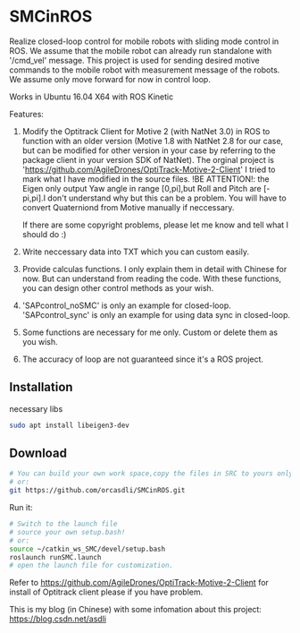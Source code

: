 # SMCinROS

Realize closed-loop control for mobile robots with sliding mode control in ROS. We assume that the mobile robot can already run standalone with '/cmd_vel' message. This project is used for sending desired motive commands to the mobile robot with measurement message of the robots.
We assume only move forward for now in control loop.

Works in Ubuntu 16.04 X64 with ROS Kinetic

Features:
1. Modify the Optitrack Client for Motive 2 (with NatNet 3.0) in ROS to function with an older version (Motive 1.8 with NatNet 2.8 for our case, but can be modified for other version in your case by referring to the package client in your version SDK of NatNet).
	The orginal project is 'https://github.com/AgileDrones/OptiTrack-Motive-2-Client'
	I tried to mark what I have modified in the source files.
!BE ATTENTION!: the Eigen only output Yaw angle in range [0,pi],but Roll and Pitch are [-pi,pi].I don't understand why but this can be a problem. You will have to convert Quaterniond from Motive manually if neccessary.

	If there are some copyright problems, please let me know and tell what I should do :)

2. Write neccessary data into TXT which you can custom easily.
3. Provide calculas functions. I only explain them in detail with Chinese for now. But can understand from reading the code. With these functions, you can design other control methods as your wish.
4. 'SAPcontrol_noSMC' is only an example for closed-loop. 'SAPcontrol_sync' is only an example for using data sync in closed-loop.
5. Some functions are necessary for me only. Custom or delete them as you wish.
6. The accuracy of loop are not guaranteed since it's a ROS project.

## Installation

necessary libs
```bash
sudo apt install libeigen3-dev
````

## Download
```bash
# You can build your own work space,copy the files in SRC to yours only and catkin_make.
# or:
git https://github.com/orcasdli/SMCinROS.git
````

Run it:
```bash
# Switch to the launch file
# source your own setup.bash! 
# or:
source ~/catkin_ws_SMC/devel/setup.bash
roslaunch runSMC.launch
# open the launch file for customization.
````



Refer to https://github.com/AgileDrones/OptiTrack-Motive-2-Client for install of Optitrack client please if you have problem.

This is my blog (in Chinese) with some infomation about this project:
https://blog.csdn.net/asdli




